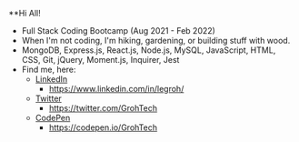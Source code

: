**Hi All!

- Full Stack Coding Bootcamp (Aug 2021 - Feb 2022)
- When I'm not coding, I'm hiking, gardening, or building stuff with wood.
- MongoDB, Express.js, React.js, Node.js, MySQL, JavaScript, HTML, CSS, Git, jQuery, Moment.js, Inquirer, Jest  
- Find me, here:
   * [LinkedIn](https://www.linkedin.com/in/legroh/ "LinkedIn Profile")
      * https://www.linkedin.com/in/legroh/
   * [Twitter](https://twitter.com/GrohTech "Twitter Profile") 
      * https://twitter.com/GrohTech 
   * [CodePen](https://codepen.io/GrohTech "CodePen Profile")
      * https://codepen.io/GrohTech
